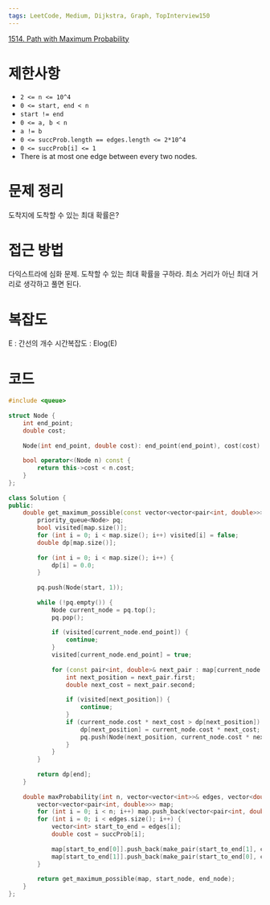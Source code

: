 ```yaml
---
tags: LeetCode, Medium, Dijkstra, Graph, TopInterview150
---
```

[1514. Path with Maximum Probability](https://leetcode.com/problems/path-with-maximum-probability/)
# 제한사항
- `2 <= n <= 10^4`
- `0 <= start, end < n`
- `start != end`
- `0 <= a, b < n`
- `a != b`
- `0 <= succProb.length == edges.length <= 2*10^4`
- `0 <= succProb[i] <= 1`
- There is at most one edge between every two nodes.
# 문제 정리
도착지에 도착할 수 있는 최대 확률은?
# 접근 방법
다익스트라에 심화 문제. 도착할 수 있는 최대 확률을 구하라.
최소 거리가 아닌 최대 거리로 생각하고 풀면 된다.

# 복잡도
E : 간선의 개수
시간복잡도 : Elog(E)

# 코드
``` cpp
#include <queue>  
  
struct Node {  
    int end_point;  
    double cost;  
  
    Node(int end_point, double cost): end_point(end_point), cost(cost) {}  
  
    bool operator<(Node n) const {  
        return this->cost < n.cost;  
    }  
};  
  
class Solution {  
public:  
    double get_maximum_possible(const vector<vector<pair<int, double>>>& map, const int start, const int end) {  
        priority_queue<Node> pq;  
        bool visited[map.size()];  
        for (int i = 0; i < map.size(); i++) visited[i] = false;  
        double dp[map.size()];  
  
        for (int i = 0; i < map.size(); i++) {  
            dp[i] = 0.0;  
        }  
  
        pq.push(Node(start, 1));  
  
        while (!pq.empty()) {  
            Node current_node = pq.top();  
            pq.pop();  
  
            if (visited[current_node.end_point]) {  
                continue;  
            }  
            visited[current_node.end_point] = true;  
  
            for (const pair<int, double>& next_pair : map[current_node.end_point]) {  
                int next_position = next_pair.first;  
                double next_cost = next_pair.second;  
  
                if (visited[next_position]) {  
                    continue;  
                }  
                if (current_node.cost * next_cost > dp[next_position]) {  
                    dp[next_position] = current_node.cost * next_cost;  
                    pq.push(Node(next_position, current_node.cost * next_cost));  
                }  
            }  
        }  
  
        return dp[end];  
    }  
  
    double maxProbability(int n, vector<vector<int>>& edges, vector<double>& succProb, int start_node, int end_node) {  
        vector<vector<pair<int, double>>> map;  
        for (int i = 0; i < n; i++) map.push_back(vector<pair<int, double>>());  
        for (int i = 0; i < edges.size(); i++) {  
            vector<int> start_to_end = edges[i];  
            double cost = succProb[i];  
  
            map[start_to_end[0]].push_back(make_pair(start_to_end[1], cost));  
            map[start_to_end[1]].push_back(make_pair(start_to_end[0], cost));  
        }  
  
        return get_maximum_possible(map, start_node, end_node);  
    }  
};
```


